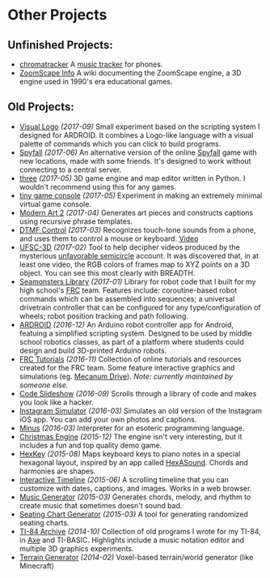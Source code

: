 # Other Projects


## Unfinished Projects:
- [chromatracker](https://github.com/vanjac/chromatracker)
  A [music tracker](https://en.wikipedia.org/wiki/Music_tracker) for phones.
- [ZoomScape Info](https://github.com/vanjac/zoomscape-info/wiki)
  A wiki documenting the ZoomScape engine, a 3D engine used in 1990's era educational games.

## Old Projects:
- [Visual Logo](https://vanjac.github.io/visual-logo) _(2017-09)_
  Small experiment based on the scripting system I designed for ARDROID. It combines a Logo-like language with a visual palette of commands which you can click to build programs.
- [Spyfall](https://vanjac.github.io/share/spyfall/) _(2017-06)_
  An alternative version of the online [Spyfall](https://spyfall.crabhat.com/) game with new locations, made with some friends. It's designed to work without connecting to a central server.
- [three](https://github.com/vanjac/three) _(2017-05)_
  3D game engine and map editor written in Python. I wouldn't recommend using this for any games.
- [tiny game console](https://github.com/vanjac/tiny-game) _(2017-05)_
  Experiment in making an extremely minimal virtual game console.
- [Modern Art 2](https://vanjac.github.io/modernart2/) _(2017-04)_
  Generates art pieces and constructs captions using recursive phrase templates.
- [DTMF Control](https://github.com/vanjac/interactive/tree/master/dtmf) _(2017-03)_
  Recognizes touch-tone sounds from a phone, and uses them to control a mouse or keyboard. [Video](https://youtu.be/I2vBBda5kAw)
- [UFSC-3D](https://vanjac.github.io/sketches/ufsc3d/) _(2017-02)_
  Tool to help decipher videos produced by the mysterious [unfavorable semicircle](https://www.unfavorablesemicircle.com/) account. It was discovered that, in at least one video, the RGB colors of frames map to XYZ points on a 3D object. You can see this most clearly with BREADTH.
- [Seamonsters Library](https://github.com/seamonsters-2605/seamonsterstemplate) _(2017-01)_
  Library for robot code that I built for my high school's [FRC](https://www.firstinspires.org/robotics/frc) team. Features include: coroutine-based robot commands which can be assembled into sequences; a universal drivetrain controller that can be configured for any type/configuration of wheels; robot position tracking and path following.
- [ARDROID](https://github.com/Seamonsters-2605/Ardroid) _(2016-12)_
  An Arduino robot controller app for Android, featuing a simplified scripting system. Designed to be used by middle school robotics classes, as part of a platform where students could design and build 3D-printed Arduino robots.
- [FRC Tutorials](https://seamonsters-2605.github.io/) _(2016-11)_
  Collection of online tutorials and resources created for the FRC team. Some feature interactive graphics and simulations (eg. [Mecanum Drive](https://seamonsters-2605.github.io/archive/mecanum/)). *Note: currently maintained by someone else.*
- [Code Slideshow](https://github.com/Seamonsters-2605/SeamonstersCodeSlideshow) _(2016-09)_
  Scrolls through a library of code and makes you look like a hacker.
- [Instagram Simulator](https://github.com/vanjac/interactive/tree/master/IGSim) _(2016-03)_
  Simulates an old version of the Instagram iOS app. You can add your own photos and captions.
- [Minus](https://github.com/vanjac/Minus) _(2016-03)_
  Interpreter for an esoteric programming language.
- [Christmas Engine](https://github.com/vanjac/ChristmasEngine) _(2015-12)_
  The engine isn't very interesting, but it includes a fun and top quality demo game.
- [HexKey](https://github.com/vanjac/HexKey) _(2015-08)_
  Maps keyboard keys to piano notes in a special hexagonal layout, inspired by an app called [HexASound](http://hexasound.com/). Chords and harmonies are shapes.
- [Interactive Timeline](https://github.com/vanjac/interactive/tree/master/InteractiveTimeline) _(2015-06)_
  A scrolling timeline that you can customize with dates, captions, and images. Works in a web browser.
- [Music Generator](https://github.com/vanjac/MusicGenerator) _(2015-03)_
  Generates chords, melody, and rhythm to create music that sometimes doesn't sound bad.
- [Seating Chart Generator](https://github.com/vanjac/SeatingChartGenerator) _(2015-03)_
  A tool for generating randomized seating charts.
- [TI-84 Archive](https://github.com/vanjac/ti84) _(2014-10)_
  Collection of old programs I wrote for my TI-84, in [Axe](https://www.ticalc.org/archives/files/fileinfo/456/45659.html) and TI-BASIC. Highlights include a music notation editor and multiple 3D graphics experiments.
- [Terrain Generator](https://github.com/vanjac/TerrainGenerator) _(2014-02)_
  Voxel-based terrain/world generator (like Minecraft)

